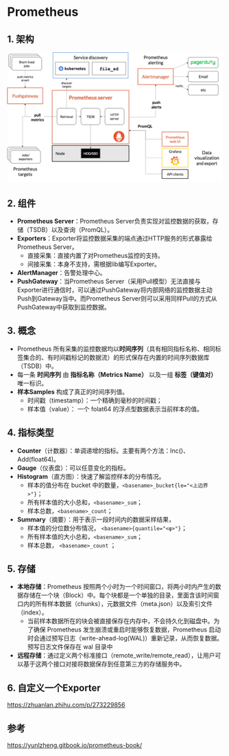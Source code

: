 # Prometheus

## 1. 架构

![architecture](images/architecture.png)

## 2. 组件

- **Prometheus Server**：Prometheus Server负责实现对监控数据的获取，存储（TSDB）以及查询（PromQL）。
- **Exporters**：Exporter将监控数据采集的端点通过HTTP服务的形式暴露给Prometheus Server。
  - 直接采集：直接内置了对Prometheus监控的支持。
  - 间接采集：本身不支持，需根据lib编写Exporter。
- **AlertManager**：告警处理中心。
- **PushGateway**：当Prometheus Server（采用Pull模型）无法直接与Exporter进行通信时，可以通过PushGateway将内部网络的监控数据主动Push到Gateway当中。而Prometheus Server则可以采用同样Pull的方式从PushGateway中获取到监控数据。

## 3. 概念

- Prometheus 所有采集的监控数据均以**时间序列**（具有相同指标名称、相同标签集合的、有时间戳标记的数据流）的形式保存在内置的时间序列数据库（TSDB）中。
- 每一条 **时间序列** 由 **指标名称（Metrics Name）** 以及一组 **标签（键值对）** 唯一标识。
- **样本Samples** 构成了真正的时间序列值。
  - 时间戳（timestamp）：一个精确到毫秒的时间戳；
  - 样本值（value）： 一个 folat64 的浮点型数据表示当前样本的值。

## 4. 指标类型

- **Counter**（计数器）：单调递增的指标。主要有两个方法：Inc()、Add(float64)。
- **Gauge**（仪表盘）：可以任意变化的指标。
- **Histogram**（直方图）：快速了解监控样本的分布情况。
  - 样本的值分布在 bucket 中的数量，`<basename>_bucket{le="<上边界>"}`；
  - 所有样本值的大小总和，`<basename>_sum`；
  - 样本总数，`<basename>_count`；
- **Summary**（摘要）：用于表示一段时间内的数据采样结果，
  - 样本值的分位数分布情况， `<basename>{quantile="<φ>"}`；
  - 所有样本值的大小总和，`<basename>_sum`；
  - 样本总数， `<basename>_count` ；
  
## 5. 存储

- **本地存储**：Prometheus 按照两个小时为一个时间窗口，将两小时内产生的数据存储在一个块（Block）中。每个块都是一个单独的目录，里面含该时间窗口内的所有样本数据（chunks），元数据文件（meta.json）以及索引文件（index）。
  - 当前样本数据所在的块会被直接保存在内存中，不会持久化到磁盘中。为了确保 Prometheus 发生崩溃或重启时能够恢复数据，Prometheus 启动时会通过预写日志（write-ahead-log(WAL)）重新记录，从而恢复数据。预写日志文件保存在 wal 目录中
- **远程存储**：通过定义两个标准接口（remote_write/remote_read），让用户可以基于这两个接口对接将数据保存到任意第三方的存储服务中。

## 6. 自定义一个Exporter

https://zhuanlan.zhihu.com/p/273229856

## 参考

https://yunlzheng.gitbook.io/prometheus-book/

